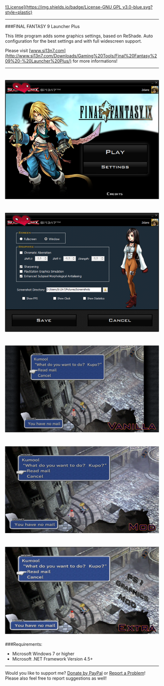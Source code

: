 ﻿[![License](https://img.shields.io/badge/License-GNU GPL v3.0-blue.svg?style=plastic)](https://github.com/Si13n7/FF9LauncherPlus/blob/master/LICENSE.txt)

***

###FINAL FANTASY 9 Launcher Plus

This little program adds some graphics settings, based on ReShade. Auto configuration for the best settings and with full widescreen support.

Please visit [www.si13n7.com](http://www.si13n7.com/Downloads/Gaming%20Tools/Final%20Fantasy%209%20-%20Launcher%20Plus/) for more informations!
***
<h1 align="center"><sub><img  src="https://raw.githubusercontent.com/Si13n7/FF9LauncherPlus/master/Preview1.png"></sub></h1>

<h1 align="center"><sub><img  src="https://raw.githubusercontent.com/Si13n7/FF9LauncherPlus/master/Preview2.png"></sub></h1>

<h1 align="center"><sub><img  src="https://raw.githubusercontent.com/Si13n7/FF9LauncherPlus/master/Preview3.png"></sub></h1>

<h1 align="center"><sub><img  src="https://raw.githubusercontent.com/Si13n7/FF9LauncherPlus/master/Preview4.png"></sub></h1>

<h1 align="center"><sub><img  src="https://raw.githubusercontent.com/Si13n7/FF9LauncherPlus/master/Preview5.png"></sub></h1>

###Requirements:
- Microsoft Windows 7 or higher
- Microsoft .NET Framework Version 4.5+

***

Would you like to support me? [Donate by PayPal](https://www.paypal.com/cgi-bin/webscr?cmd=_s-xclick&hosted_button_id=GSCTSX46UPCDW) or [Report a Problem](https://support.si13n7.com/)! Please also feel free to report suggestions as well!
